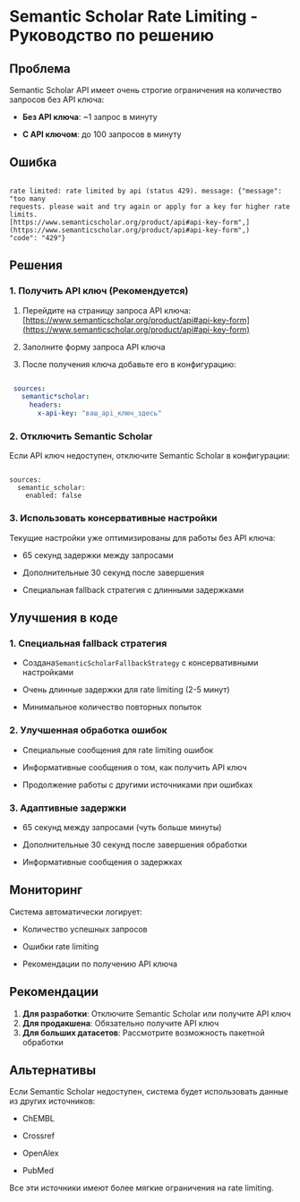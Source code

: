 # Semantic Scholar Rate Limiting - Руководство по решению

## Проблема

Semantic Scholar API имеет очень строгие ограничения на количество запросов без
API ключа:

- **Без API ключа**: ~1 запрос в минуту

- **С API ключом**: до 100 запросов в минуту

## Ошибка

```

rate limited: rate limited by api (status 429). message: {"message": "too many
requests. please wait and try again or apply for a key for higher rate limits.
[https://www.semanticscholar.org/product/api#api-key-form",](https://www.semanticscholar.org/product/api#api-key-form",)
"code": "429"}

```

## Решения

### 1. Получить API ключ (Рекомендуется)

1. Перейдите на страницу запроса API ключа:
[https://www.semanticscholar.org/product/api#api-key-form](https://www.semanticscholar.org/product/api#api-key-form)

2. Заполните форму запроса API ключа

3. После получения ключа добавьте его в конфигурацию:

  ```yaml

   sources:
     semantic*scholar:
       headers:
         x-api-key: "ваш_api_ключ_здесь"

   ```

### 2. Отключить Semantic Scholar

Если API ключ недоступен, отключите Semantic Scholar в конфигурации:

```

sources:
  semantic_scholar:
    enabled: false

```

### 3. Использовать консервативные настройки

Текущие настройки уже оптимизированы для работы без API ключа:

- 65 секунд задержки между запросами

- Дополнительные 30 секунд после завершения

- Специальная fallback стратегия с длинными задержками

## Улучшения в коде

### 1. Специальная fallback стратегия

- Создана`SemanticScholarFallbackStrategy` с консервативными настройками

- Очень длинные задержки для rate limiting (2-5 минут)

- Минимальное количество повторных попыток

### 2. Улучшенная обработка ошибок

- Специальные сообщения для rate limiting ошибок

- Информативные сообщения о том, как получить API ключ

- Продолжение работы с другими источниками при ошибках

### 3. Адаптивные задержки

- 65 секунд между запросами (чуть больше минуты)

- Дополнительные 30 секунд после завершения обработки

- Информативные сообщения о задержках

## Мониторинг

Система автоматически логирует:

- Количество успешных запросов

- Ошибки rate limiting

- Рекомендации по получению API ключа

## Рекомендации

1. **Для разработки**: Отключите Semantic Scholar или получите API ключ
2. **Для продакшена**: Обязательно получите API ключ
3. **Для больших датасетов**: Рассмотрите возможность пакетной обработки

## Альтернативы

Если Semantic Scholar недоступен, система будет использовать данные из других
источников:

- ChEMBL

- Crossref

- OpenAlex

- PubMed

Все эти источники имеют более мягкие ограничения на rate limiting.
